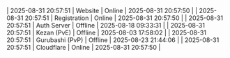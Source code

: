 | 2025-08-31 20:57:51 | Website | Online | 2025-08-31 20:57:50 |
| 2025-08-31 20:57:51 | Registration | Online | 2025-08-31 20:57:50 |
| 2025-08-31 20:57:51 | Auth Server | Offline | 2025-08-18 09:33:31 |
| 2025-08-31 20:57:51 | Kezan (PvE) | Offline | 2025-08-03 17:58:02 |
| 2025-08-31 20:57:51 | Gurubashi (PvP) | Offline | 2025-08-23 21:44:06 |
| 2025-08-31 20:57:51 | Cloudflare | Online | 2025-08-31 20:57:50 |
